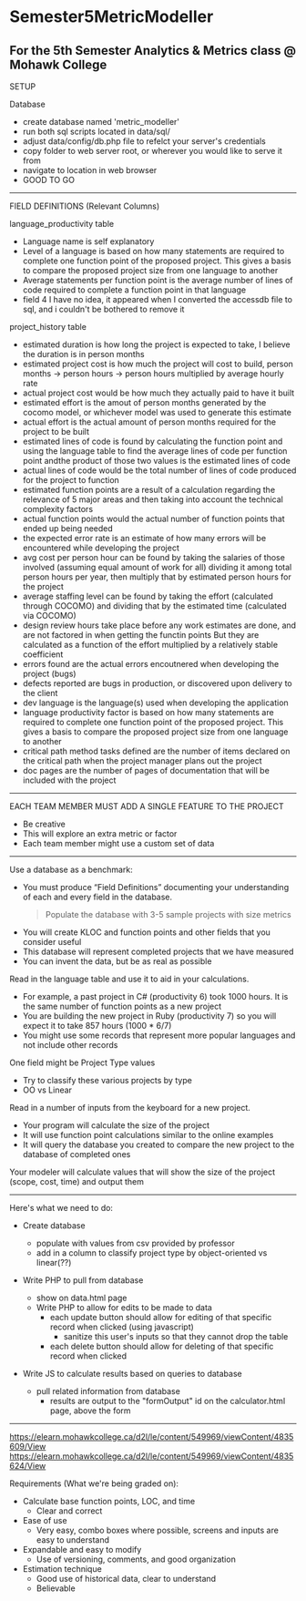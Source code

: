 # Semester5MetricModeller
For the 5th Semester Analytics &amp; Metrics class @ Mohawk College
--------------------------------------------------------------------------------------------------------------------------------

SETUP

Database
  - create database named 'metric_modeller'
  - run both sql scripts located in data/sql/
  - adjust data/config/db.php file to refelct your server's credentials
  - copy folder to web server root, or wherever you would like to serve it from
  - navigate to location in web browser
  - GOOD TO GO

--------------------------------------------------------------------------------------------------------------------------------

FIELD DEFINITIONS (Relevant Columns)

language_productivity table
  - Language name is self explanatory
  - Level of a language is based on how many statements are required to complete one function point of the proposed project.
    This gives a basis to compare the proposed project size from one language to another
  - Average statements per function point is the average number of lines of code required to complete a function point in that language
  - field 4 I have no idea, it appeared when I converted the accessdb file to sql, and i couldn't be bothered to remove it

project_history table
  - estimated duration is how long the project is expected to take, I believe the duration is in person months
  - estimated project cost is how much the project will cost to build, person months -> person hours -> person hours multiplied by average hourly rate
  - actual project cost would be how much they actually paid to have it built
  - estimated effort is the amout of person months generated by the cocomo model, or whichever model was used to generate this estimate
  - actual effort is the actual amount of person months required for the project to be built
  - estimated lines of code is found by calculating the function point and using the language table to find the average lines of code
    per function point andthe product of those two values is the estimated lines of code
  - actual lines of code would be the total number of lines of code produced for the project to function
  - estimated function points are a result of a calculation regarding the relevance of 5 major areas and then taking into account the technical 
    complexity factors
  - actual function points would the actual number of function points that ended up being needed
  - the expected error rate is an estimate of how many errors will be encountered while developing the project
  - avg cost per person hour can be found by taking the salaries of those involved (assuming equal amount of work for all)
    dividing it among total person hours per year, then multiply that by estimated person hours for the project
  - average staffing level can be found by taking the effort (calculated through COCOMO) and dividing that by the estimated time (calculated via COCOMO)
  - design review hours take place before any work estimates are done, and are not factored in when getting the functin points
    But they are calculated as a function of the effort multiplied by a relatively stable coefficient
  - errors found are the actual errors encoutnered when developing the project (bugs)
  - defects reported are bugs in production, or discovered upon delivery to the client
  - dev language is the language(s) used when developing the application
  - language productivity factor is based on how many statements are required to complete one function point of the proposed project.
    This gives a basis to compare the proposed project size from one language to another
  - critical path method tasks defined are the number of items declared on the critical path when the project manager plans out the project
  - doc pages are the number of pages of documentation that will be included with the project

--------------------------------------------------------------------------------------------------------------------------------

EACH TEAM MEMBER MUST ADD A SINGLE FEATURE TO THE PROJECT 

- Be creative 
- This will explore an extra metric or factor 
- Each team member might use a custom set of data 

--------------------------------------------------------------------------------------------------------------------------------

Use a database as a benchmark: 
- You must produce “Field Definitions” documenting your understanding of each and every field in the database. 
    > Populate the database with 3-5 sample projects with size metrics 
- You will create KLOC and function points and other fields that you consider useful 
- This database will represent completed projects that we have measured 
- You can invent the data, but be as real as possible 

Read in the language table and use it to aid in your calculations. 
- For example, a past project in C# (productivity 6) took 1000 hours. It is the same number of function points as a new project 
- You are building the new project in Ruby (productivity 7) so you will expect it to take 857 hours (1000 * 6/7) 
- You might use some records that represent more popular languages and not include other records 

One field might be Project Type values 

- Try to classify these various projects by type 
- OO vs Linear 

Read in a number of inputs from the keyboard for a new project.  

- Your program will calculate the size of the project 
- It will use function point calculations similar to the online examples 
- It will query the database you created to compare the new project to the database of completed ones 

Your modeler will calculate values that will show the size of the project (scope, cost, time) and output them 

--------------------------------------------------------------------------------------------------------------------------------

Here's what we need to do:
- Create database
  - populate with values from csv provided by professor
  - add in a column to classify project type by object-oriented vs linear(??)

- Write PHP to pull from database
  - show on data.html page
  - Write PHP to allow for edits to be made to data
    - each update button should allow for editing of that specific record when clicked (using javascript)
      - sanitize this user's inputs so that they cannot drop the table
    - each delete button should allow for deleting of that specific record when clicked

- Write JS to calculate results based on queries to database
  - pull related information from database
    - results are output to the "formOutput" id on the calculator.html page, above the form

--------------------------------------------------------------------------------------------------------------------------------

https://elearn.mohawkcollege.ca/d2l/le/content/549969/viewContent/4835609/View 
https://elearn.mohawkcollege.ca/d2l/le/content/549969/viewContent/4835624/View 

Requirements (What we're being graded on):  
- Calculate base function points, LOC, and time 
  - Clear and correct 
- Ease of use 
  - Very easy, combo boxes where possible, screens and inputs are easy to understand 
- Expandable and easy to modify 
  - Use of versioning, comments, and good organization 
- Estimation technique
  - Good use of historical data, clear to understand 
  - Believable 
